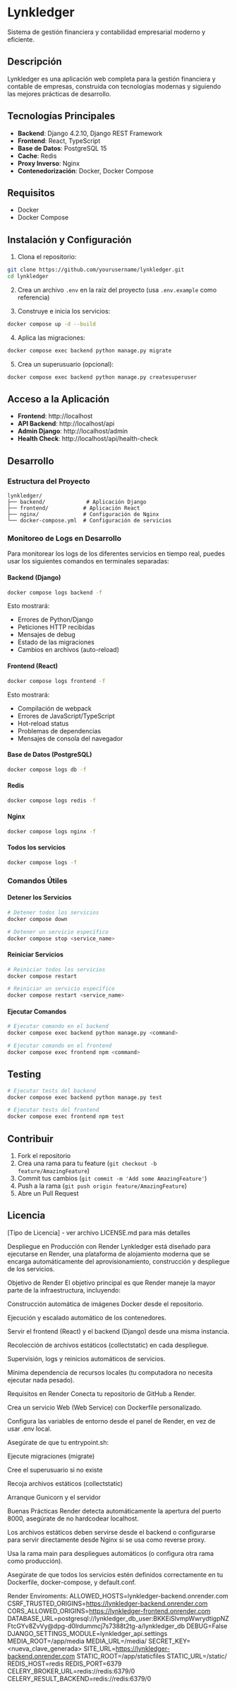 # Lynkledger

Sistema de gestión financiera y contabilidad empresarial moderno y eficiente.

## Descripción

Lynkledger es una aplicación web completa para la gestión financiera y contable de empresas, construida con tecnologías modernas y siguiendo las mejores prácticas de desarrollo.

## Tecnologías Principales

- **Backend**: Django 4.2.10, Django REST Framework
- **Frontend**: React, TypeScript
- **Base de Datos**: PostgreSQL 15
- **Cache**: Redis
- **Proxy Inverso**: Nginx
- **Contenedorización**: Docker, Docker Compose

## Requisitos

- Docker
- Docker Compose

## Instalación y Configuración

1. Clona el repositorio:
```bash
git clone https://github.com/yourusername/lynkledger.git
cd lynkledger
```

2. Crea un archivo `.env` en la raíz del proyecto (usa `.env.example` como referencia)

3. Construye e inicia los servicios:
```bash
docker compose up -d --build
```

4. Aplica las migraciones:
```bash
docker compose exec backend python manage.py migrate
```

5. Crea un superusuario (opcional):
```bash
docker compose exec backend python manage.py createsuperuser
```

## Acceso a la Aplicación

- **Frontend**: http://localhost
- **API Backend**: http://localhost/api
- **Admin Django**: http://localhost/admin
- **Health Check**: http://localhost/api/health-check

## Desarrollo

### Estructura del Proyecto
```
lynkledger/
├── backend/             # Aplicación Django
├── frontend/           # Aplicación React
├── nginx/              # Configuración de Nginx
└── docker-compose.yml  # Configuración de servicios
```

### Monitoreo de Logs en Desarrollo

Para monitorear los logs de los diferentes servicios en tiempo real, puedes usar los siguientes comandos en terminales separadas:

#### Backend (Django)
```bash
docker compose logs backend -f
```
Esto mostrará:
- Errores de Python/Django
- Peticiones HTTP recibidas
- Mensajes de debug
- Estado de las migraciones
- Cambios en archivos (auto-reload)

#### Frontend (React)
```bash
docker compose logs frontend -f
```
Esto mostrará:
- Compilación de webpack
- Errores de JavaScript/TypeScript
- Hot-reload status
- Problemas de dependencias
- Mensajes de consola del navegador

#### Base de Datos (PostgreSQL)
```bash
docker compose logs db -f
```

#### Redis
```bash
docker compose logs redis -f
```

#### Nginx
```bash
docker compose logs nginx -f
```

#### Todos los servicios
```bash
docker compose logs -f
```

### Comandos Útiles

#### Detener los Servicios
```bash
# Detener todos los servicios
docker compose down

# Detener un servicio específico
docker compose stop <service_name>
```

#### Reiniciar Servicios
```bash
# Reiniciar todos los servicios
docker compose restart

# Reiniciar un servicio específico
docker compose restart <service_name>
```

#### Ejecutar Comandos
```bash
# Ejecutar comando en el backend
docker compose exec backend python manage.py <command>

# Ejecutar comando en el frontend
docker compose exec frontend npm <command>
```

## Testing

```bash
# Ejecutar tests del backend
docker compose exec backend python manage.py test

# Ejecutar tests del frontend
docker compose exec frontend npm test
```

## Contribuir

1. Fork el repositorio
2. Crea una rama para tu feature (`git checkout -b feature/AmazingFeature`)
3. Commit tus cambios (`git commit -m 'Add some AmazingFeature'`)
4. Push a la rama (`git push origin feature/AmazingFeature`)
5. Abre un Pull Request

## Licencia

[Tipo de Licencia] - ver archivo LICENSE.md para más detalles 


Despliegue en Producción con Render
Lynkledger está diseñado para ejecutarse en Render, una plataforma de alojamiento moderna que se encarga automáticamente del aprovisionamiento, construcción y despliegue de los servicios.

Objetivo de Render
El objetivo principal es que Render maneje la mayor parte de la infraestructura, incluyendo:

Construcción automática de imágenes Docker desde el repositorio.

Ejecución y escalado automático de los contenedores.

Servir el frontend (React) y el backend (Django) desde una misma instancia.

Recolección de archivos estáticos (collectstatic) en cada despliegue.

Supervisión, logs y reinicios automáticos de servicios.

Mínima dependencia de recursos locales (tu computadora no necesita ejecutar nada pesado).

Requisitos en Render
Conecta tu repositorio de GitHub a Render.

Crea un servicio Web (Web Service) con Dockerfile personalizado.

Configura las variables de entorno desde el panel de Render, en vez de usar .env local.

Asegúrate de que tu entrypoint.sh:

Ejecute migraciones (migrate)

Cree el superusuario si no existe

Recoja archivos estáticos (collectstatic)

Arranque Gunicorn y el servidor

Buenas Prácticas
Render detecta automáticamente la apertura del puerto 8000, asegúrate de no hardcodear localhost.

Los archivos estáticos deben servirse desde el backend o configurarse para servir directamente desde Nginx si se usa como reverse proxy.

Usa la rama main para despliegues automáticos (o configura otra rama como producción).

Asegúrate de que todos los servicios estén definidos correctamente en tu Dockerfile, docker-compose, y default.conf.

Render Enviroments:
ALLOWED_HOSTS=lynkledger-backend.onrender.com
CSRF_TRUSTED_ORIGINS=https://lynkledger-backend.onrender.com
CORS_ALLOWED_ORIGINS=https://lynkledger-frontend.onrender.com
DATABASE_URL=postgresql://lynkledger_db_user:BKKEiSlvmpWwrydtigpNZFtcGYv8ZvVy@dpg-d0lrdummcj7s7388t2tg-a/lynkledger_db
DEBUG=False
DJANGO_SETTINGS_MODULE=lynkledger_api.settings
MEDIA_ROOT=/app/media
MEDIA_URL=/media/
SECRET_KEY=<nueva_clave_generada>
SITE_URL=https://lynkledger-backend.onrender.com
STATIC_ROOT=/app/staticfiles
STATIC_URL=/static/
REDIS_HOST=redis
REDIS_PORT=6379
CELERY_BROKER_URL=redis://redis:6379/0
CELERY_RESULT_BACKEND=redis://redis:6379/0